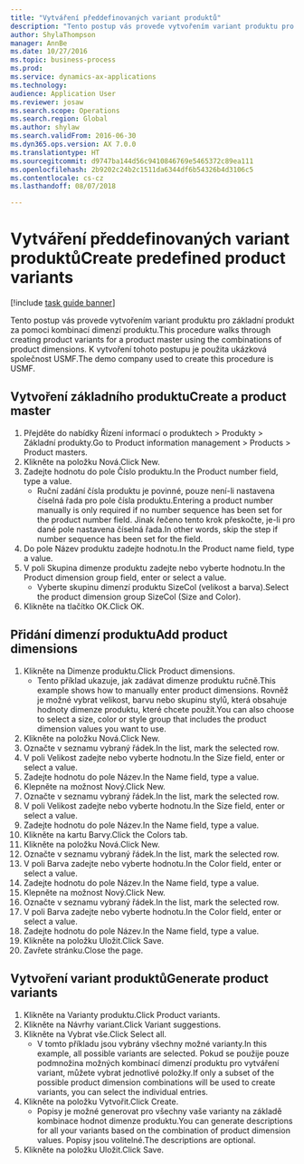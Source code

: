```yaml
--- 
title: "Vytváření předdefinovaných variant produktů"
description: "Tento postup vás provede vytvořením variant produktu pro základní produkt za pomoci kombinací dimenzí produktu."
author: ShylaThompson
manager: AnnBe
ms.date: 10/27/2016
ms.topic: business-process
ms.prod: 
ms.service: dynamics-ax-applications
ms.technology: 
audience: Application User
ms.reviewer: josaw
ms.search.scope: Operations
ms.search.region: Global
ms.author: shylaw
ms.search.validFrom: 2016-06-30
ms.dyn365.ops.version: AX 7.0.0
ms.translationtype: HT
ms.sourcegitcommit: d9747ba144d56c9410846769e5465372c89ea111
ms.openlocfilehash: 2b9202c24b2c1511da6344df6b54326b4d3106c5
ms.contentlocale: cs-cz
ms.lasthandoff: 08/07/2018

---
```

# <a name="create-predefined-product-variants"></a><span data-ttu-id="dee3b-103">Vytváření předdefinovaných variant produktů</span><span class="sxs-lookup"><span data-stu-id="dee3b-103">Create predefined product variants</span></span>

[!include [task guide banner](../../includes/task-guide-banner.md)]

<span data-ttu-id="dee3b-104">Tento postup vás provede vytvořením variant produktu pro základní produkt za pomoci kombinací dimenzí produktu.</span><span class="sxs-lookup"><span data-stu-id="dee3b-104">This procedure walks through creating product variants for a product master using the combinations of product dimensions.</span></span> <span data-ttu-id="dee3b-105">K vytvoření tohoto postupu je použita ukázková společnost USMF.</span><span class="sxs-lookup"><span data-stu-id="dee3b-105">The demo company used to create this procedure is USMF.</span></span>


## <a name="create-a-product-master"></a><span data-ttu-id="dee3b-106">Vytvoření základního produktu</span><span class="sxs-lookup"><span data-stu-id="dee3b-106">Create a product master</span></span>
1. <span data-ttu-id="dee3b-107">Přejděte do nabídky Řízení informací o produktech > Produkty > Základní produkty.</span><span class="sxs-lookup"><span data-stu-id="dee3b-107">Go to Product information management > Products > Product masters.</span></span>
2. <span data-ttu-id="dee3b-108">Klikněte na položku Nová.</span><span class="sxs-lookup"><span data-stu-id="dee3b-108">Click New.</span></span>
3. <span data-ttu-id="dee3b-109">Zadejte hodnotu do pole Číslo produktu.</span><span class="sxs-lookup"><span data-stu-id="dee3b-109">In the Product number field, type a value.</span></span>
    * <span data-ttu-id="dee3b-110">Ruční zadání čísla produktu je povinné, pouze není-li nastavena číselná řada pro pole čísla produktu.</span><span class="sxs-lookup"><span data-stu-id="dee3b-110">Entering a product number manually is only required if no number sequence has been set for the product number field.</span></span> <span data-ttu-id="dee3b-111">Jinak řečeno tento krok přeskočte, je-li pro dané pole nastavena číselná řada.</span><span class="sxs-lookup"><span data-stu-id="dee3b-111">In other words, skip the step if number sequence has been set for the field.</span></span>  
4. <span data-ttu-id="dee3b-112">Do pole Název produktu zadejte hodnotu.</span><span class="sxs-lookup"><span data-stu-id="dee3b-112">In the Product name field, type a value.</span></span>
5. <span data-ttu-id="dee3b-113">V poli Skupina dimenze produktu zadejte nebo vyberte hodnotu.</span><span class="sxs-lookup"><span data-stu-id="dee3b-113">In the Product dimension group field, enter or select a value.</span></span>
    * <span data-ttu-id="dee3b-114">Vyberte skupinu dimenzí produktu SizeCol (velikost a barva).</span><span class="sxs-lookup"><span data-stu-id="dee3b-114">Select the product dimension group SizeCol (Size and Color).</span></span>  
6. <span data-ttu-id="dee3b-115">Klikněte na tlačítko OK.</span><span class="sxs-lookup"><span data-stu-id="dee3b-115">Click OK.</span></span>

## <a name="add-product-dimensions"></a><span data-ttu-id="dee3b-116">Přidání dimenzí produktu</span><span class="sxs-lookup"><span data-stu-id="dee3b-116">Add product dimensions</span></span>
1. <span data-ttu-id="dee3b-117">Klikněte na Dimenze produktu.</span><span class="sxs-lookup"><span data-stu-id="dee3b-117">Click Product dimensions.</span></span>
    * <span data-ttu-id="dee3b-118">Tento příklad ukazuje, jak zadávat dimenze produktu ručně.</span><span class="sxs-lookup"><span data-stu-id="dee3b-118">This example shows how to manually enter product dimensions.</span></span> <span data-ttu-id="dee3b-119">Rovněž je možné vybrat velikost, barvu nebo skupinu stylů, která obsahuje hodnoty dimenze produktu, které chcete použít.</span><span class="sxs-lookup"><span data-stu-id="dee3b-119">You can also choose to select a size, color or style group that includes the product dimension values you want to use.</span></span>  
2. <span data-ttu-id="dee3b-120">Klikněte na položku Nová.</span><span class="sxs-lookup"><span data-stu-id="dee3b-120">Click New.</span></span>
3. <span data-ttu-id="dee3b-121">Označte v seznamu vybraný řádek.</span><span class="sxs-lookup"><span data-stu-id="dee3b-121">In the list, mark the selected row.</span></span>
4. <span data-ttu-id="dee3b-122">V poli Velikost zadejte nebo vyberte hodnotu.</span><span class="sxs-lookup"><span data-stu-id="dee3b-122">In the Size field, enter or select a value.</span></span>
5. <span data-ttu-id="dee3b-123">Zadejte hodnotu do pole Název.</span><span class="sxs-lookup"><span data-stu-id="dee3b-123">In the Name field, type a value.</span></span>
6. <span data-ttu-id="dee3b-124">Klepněte na možnost Nový.</span><span class="sxs-lookup"><span data-stu-id="dee3b-124">Click New.</span></span>
7. <span data-ttu-id="dee3b-125">Označte v seznamu vybraný řádek.</span><span class="sxs-lookup"><span data-stu-id="dee3b-125">In the list, mark the selected row.</span></span>
8. <span data-ttu-id="dee3b-126">V poli Velikost zadejte nebo vyberte hodnotu.</span><span class="sxs-lookup"><span data-stu-id="dee3b-126">In the Size field, enter or select a value.</span></span>
9. <span data-ttu-id="dee3b-127">Zadejte hodnotu do pole Název.</span><span class="sxs-lookup"><span data-stu-id="dee3b-127">In the Name field, type a value.</span></span>
10. <span data-ttu-id="dee3b-128">Klikněte na kartu Barvy.</span><span class="sxs-lookup"><span data-stu-id="dee3b-128">Click the Colors tab.</span></span>
11. <span data-ttu-id="dee3b-129">Klikněte na položku Nová.</span><span class="sxs-lookup"><span data-stu-id="dee3b-129">Click New.</span></span>
12. <span data-ttu-id="dee3b-130">Označte v seznamu vybraný řádek.</span><span class="sxs-lookup"><span data-stu-id="dee3b-130">In the list, mark the selected row.</span></span>
13. <span data-ttu-id="dee3b-131">V poli Barva zadejte nebo vyberte hodnotu.</span><span class="sxs-lookup"><span data-stu-id="dee3b-131">In the Color field, enter or select a value.</span></span>
14. <span data-ttu-id="dee3b-132">Zadejte hodnotu do pole Název.</span><span class="sxs-lookup"><span data-stu-id="dee3b-132">In the Name field, type a value.</span></span>
15. <span data-ttu-id="dee3b-133">Klepněte na možnost Nový.</span><span class="sxs-lookup"><span data-stu-id="dee3b-133">Click New.</span></span>
16. <span data-ttu-id="dee3b-134">Označte v seznamu vybraný řádek.</span><span class="sxs-lookup"><span data-stu-id="dee3b-134">In the list, mark the selected row.</span></span>
17. <span data-ttu-id="dee3b-135">V poli Barva zadejte nebo vyberte hodnotu.</span><span class="sxs-lookup"><span data-stu-id="dee3b-135">In the Color field, enter or select a value.</span></span>
18. <span data-ttu-id="dee3b-136">Zadejte hodnotu do pole Název.</span><span class="sxs-lookup"><span data-stu-id="dee3b-136">In the Name field, type a value.</span></span>
19. <span data-ttu-id="dee3b-137">Klikněte na položku Uložit.</span><span class="sxs-lookup"><span data-stu-id="dee3b-137">Click Save.</span></span>
20. <span data-ttu-id="dee3b-138">Zavřete stránku.</span><span class="sxs-lookup"><span data-stu-id="dee3b-138">Close the page.</span></span>

## <a name="generate-product-variants"></a><span data-ttu-id="dee3b-139">Vytvoření variant produktů</span><span class="sxs-lookup"><span data-stu-id="dee3b-139">Generate product variants</span></span>
1. <span data-ttu-id="dee3b-140">Klikněte na Varianty produktu.</span><span class="sxs-lookup"><span data-stu-id="dee3b-140">Click Product variants.</span></span>
2. <span data-ttu-id="dee3b-141">Klikněte na Návrhy variant.</span><span class="sxs-lookup"><span data-stu-id="dee3b-141">Click Variant suggestions.</span></span>
3. <span data-ttu-id="dee3b-142">Klikněte na Vybrat vše.</span><span class="sxs-lookup"><span data-stu-id="dee3b-142">Click Select all.</span></span>
    * <span data-ttu-id="dee3b-143">V tomto příkladu jsou vybrány všechny možné varianty.</span><span class="sxs-lookup"><span data-stu-id="dee3b-143">In this example, all possible variants are selected.</span></span> <span data-ttu-id="dee3b-144">Pokud se použije pouze podmnožina možných kombinací dimenzí produktu pro vytváření variant, můžete vybrat jednotlivé položky.</span><span class="sxs-lookup"><span data-stu-id="dee3b-144">If only a subset of the possible product dimension combinations will be used to create variants, you can select the individual entries.</span></span>  
4. <span data-ttu-id="dee3b-145">Klikněte na položku Vytvořit.</span><span class="sxs-lookup"><span data-stu-id="dee3b-145">Click Create.</span></span>
    * <span data-ttu-id="dee3b-146">Popisy je možné generovat pro všechny vaše varianty na základě kombinace hodnot dimenze produktu.</span><span class="sxs-lookup"><span data-stu-id="dee3b-146">You can generate descriptions for all your variants based on the combination of product dimension values.</span></span> <span data-ttu-id="dee3b-147">Popisy jsou volitelné.</span><span class="sxs-lookup"><span data-stu-id="dee3b-147">The descriptions are optional.</span></span>  
5. <span data-ttu-id="dee3b-148">Klikněte na položku Uložit.</span><span class="sxs-lookup"><span data-stu-id="dee3b-148">Click Save.</span></span>


